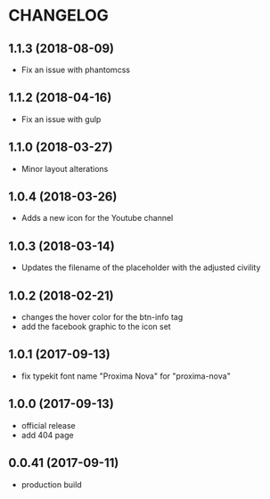 CHANGELOG
=========

## 1.1.3 (2018-08-09)
 - Fix an issue with phantomcss
 
## 1.1.2 (2018-04-16)
 - Fix an issue with gulp

## 1.1.0 (2018-03-27)
 - Minor layout alterations

## 1.0.4 (2018-03-26)
 - Adds a new icon for the Youtube channel

## 1.0.3 (2018-03-14)
 - Updates the filename of the placeholder with the adjusted civility

## 1.0.2 (2018-02-21)
 - changes the hover color for the btn-info tag
 - add the facebook graphic to the icon set


## 1.0.1 (2017-09-13)
 - fix typekit font name "Proxima Nova" for "proxima-nova"

## 1.0.0 (2017-09-13)
 - official release
 - add 404 page

## 0.0.41 (2017-09-11)
 - production build
